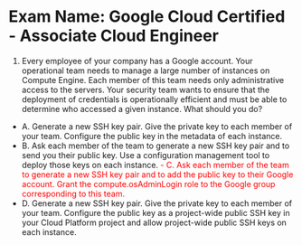 # Exam Name: Google Cloud Certified - Associate Cloud Engineer

1. Every employee of your company has a Google account. Your operational team needs to manage a large number of instances on Compute Engine. Each member of this team needs only administrative access to the servers. Your security team wants to ensure that the deployment of credentials is operationally efficient and must be able to determine who accessed a given instance. What should you do?

  - A. Generate a new SSH key pair. Give the private key to each member of your team. Configure the public key in the metadata of each instance.
  - B. Ask each member of the team to generate a new SSH key pair and to send you their public key. Use a configuration management tool to deploy those keys on each instance.
  <font color='red'> - C. Ask each member of the team to generate a new SSH key pair and to add the public key to their Google account. Grant the compute.osAdminLogin role to the Google group corresponding to this team. </font>
  - D. Generate a new SSH key pair. Give the private key to each member of your team. Configure the public key as a project-wide public SSH key in your Cloud Platform project and allow project-wide public SSH keys on each instance.
